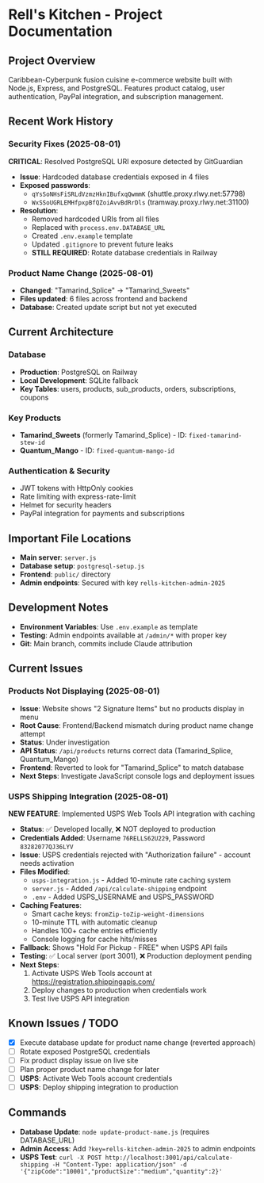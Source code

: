 # Rell's Kitchen - Project Documentation

## Project Overview
Caribbean-Cyberpunk fusion cuisine e-commerce website built with Node.js, Express, and PostgreSQL. Features product catalog, user authentication, PayPal integration, and subscription management.

## Recent Work History

### Security Fixes (2025-08-01)
**CRITICAL**: Resolved PostgreSQL URI exposure detected by GitGuardian
- **Issue**: Hardcoded database credentials exposed in 4 files
- **Exposed passwords**: 
  - `qYsSoNHsFiSRLdVzmzHknIBufxqQwmmK` (shuttle.proxy.rlwy.net:57798)
  - `WxSSoUGRLEMHfpxpBfQZoiAvvBdRrDls` (tramway.proxy.rlwy.net:31100)
- **Resolution**: 
  - Removed hardcoded URIs from all files
  - Replaced with `process.env.DATABASE_URL`
  - Created `.env.example` template
  - Updated `.gitignore` to prevent future leaks
  - **STILL REQUIRED**: Rotate database credentials in Railway

### Product Name Change (2025-08-01)
- **Changed**: "Tamarind_Splice" → "Tamarind_Sweets"
- **Files updated**: 6 files across frontend and backend
- **Database**: Created update script but not yet executed

## Current Architecture

### Database
- **Production**: PostgreSQL on Railway
- **Local Development**: SQLite fallback
- **Key Tables**: users, products, sub_products, orders, subscriptions, coupons

### Key Products
- **Tamarind_Sweets** (formerly Tamarind_Splice) - ID: `fixed-tamarind-stew-id`
- **Quantum_Mango** - ID: `fixed-quantum-mango-id`

### Authentication & Security
- JWT tokens with HttpOnly cookies
- Rate limiting with express-rate-limit
- Helmet for security headers
- PayPal integration for payments and subscriptions

## Important File Locations
- **Main server**: `server.js`
- **Database setup**: `postgresql-setup.js`
- **Frontend**: `public/` directory
- **Admin endpoints**: Secured with key `rells-kitchen-admin-2025`

## Development Notes
- **Environment Variables**: Use `.env.example` as template
- **Testing**: Admin endpoints available at `/admin/*` with proper key
- **Git**: Main branch, commits include Claude attribution

## Current Issues

### Products Not Displaying (2025-08-01)
- **Issue**: Website shows "2 Signature Items" but no products display in menu
- **Root Cause**: Frontend/Backend mismatch during product name change attempt
- **Status**: Under investigation
- **API Status**: `/api/products` returns correct data (Tamarind_Splice, Quantum_Mango)
- **Frontend**: Reverted to look for "Tamarind_Splice" to match database
- **Next Steps**: Investigate JavaScript console logs and deployment issues

### USPS Shipping Integration (2025-08-01)
**NEW FEATURE**: Implemented USPS Web Tools API integration with caching
- **Status**: ✅ Developed locally, ❌ NOT deployed to production
- **Credentials Added**: Username `76RELLS62U229`, Password `83282077QJ36LYV` 
- **Issue**: USPS credentials rejected with "Authorization failure" - account needs activation
- **Files Modified**:
  - `usps-integration.js` - Added 10-minute rate caching system
  - `server.js` - Added `/api/calculate-shipping` endpoint
  - `.env` - Added USPS_USERNAME and USPS_PASSWORD
- **Caching Features**:
  - Smart cache keys: `fromZip-toZip-weight-dimensions`
  - 10-minute TTL with automatic cleanup
  - Handles 100+ cache entries efficiently
  - Console logging for cache hits/misses
- **Fallback**: Shows "Hold For Pickup - FREE" when USPS API fails
- **Testing**: ✅ Local server (port 3001), ❌ Production deployment pending
- **Next Steps**: 
  1. Activate USPS Web Tools account at https://registration.shippingapis.com/
  2. Deploy changes to production when credentials work
  3. Test live USPS API integration

## Known Issues / TODO
- [x] Execute database update for product name change (reverted approach)
- [ ] Rotate exposed PostgreSQL credentials  
- [ ] Fix product display issue on live site
- [ ] Plan proper product name change for later
- [ ] **USPS**: Activate Web Tools account credentials
- [ ] **USPS**: Deploy shipping integration to production

## Commands
- **Database Update**: `node update-product-name.js` (requires DATABASE_URL)
- **Admin Access**: Add `?key=rells-kitchen-admin-2025` to admin endpoints
- **USPS Test**: `curl -X POST http://localhost:3001/api/calculate-shipping -H "Content-Type: application/json" -d '{"zipCode":"10001","productSize":"medium","quantity":2}'`